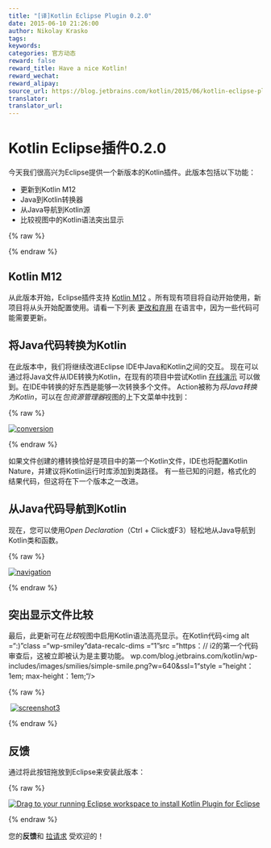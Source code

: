 ```yaml
---
title: "[译]Kotlin Eclipse Plugin 0.2.0"
date: 2015-06-10 21:26:00
author: Nikolay Krasko
tags:
keywords:
categories: 官方动态
reward: false
reward_title: Have a nice Kotlin!
reward_wechat:
reward_alipay:
source_url: https://blog.jetbrains.com/kotlin/2015/06/kotlin-eclipse-plugin-0-2-0-2/
translator:
translator_url:
---
```


# Kotlin Eclipse插件0.2.0

今天我们很高兴为Eclipse提供一个新版本的Kotlin插件。此版本包括以下功能：

* 更新到Kotlin M12
* Java到Kotlin转换器
* 从Java导航到Kotlin源
* 比较视图中的Kotlin语法突出显示


{% raw %}
<p><span id="more-2339"></span></p>
{% endraw %}

## Kotlin M12

从此版本开始，Eclipse插件支持 [Kotlin M12](http://blog.jetbrains.com/kotlin/2015/05/kotlin-m12-is-out/) 。所有现有项目将自动开始使用，新项目将从头开始配置使用。请看一下列表 [更改和弃用](https://github.com/JetBrains/kotlin/releases/tag/build-0.12.200) 在语言中，因为一些代码可能需要更新。
## 将Java代码转换为Kotlin

在此版本中，我们将继续改进Eclipse IDE中Java和Kotlin之间的交互。
现在可以通过将Java文件从IDE转换为Kotlin，在现有的项目中尝试Kotlin [在线演示](http://try.kotlinlang.org/) 可以做到。在IDE中转换的好东西是能够一次转换多个文件。 Action被称为*将Java转换为Kotlin*，可以在*包资源管理器*视图的上下文菜单中找到：

{% raw %}
<p><a href="https://i1.wp.com/blog.jetbrains.com/kotlin/files/2015/06/conversion.png"><img alt="conversion" class="alignnone size-full wp-image-2340" data-recalc-dims="1" src="https://i1.wp.com/blog.jetbrains.com/kotlin/files/2015/06/conversion.png?resize=640%2C403&amp;ssl=1"/></a></p>
{% endraw %}

如果文件创建的槽转换恰好是项目中的第一个Kotlin文件，IDE也将配置Kotlin Nature，并建议将Kotlin运行时库添加到类路径。
有一些已知的问题，格式化的结果代码，但这将在下一个版本之一改进。
## 从Java代码导航到Kotlin

现在，您可以使用*Open Declaration*（Ctrl + Click或F3）轻松地从Java导航到Kotlin类和函数。

{% raw %}
<p><a href="https://i2.wp.com/blog.jetbrains.com/kotlin/files/2015/06/navigation.png"><img alt="navigation" class="alignnone size-full wp-image-2341" data-recalc-dims="1" src="https://i2.wp.com/blog.jetbrains.com/kotlin/files/2015/06/navigation.png?resize=640%2C191&amp;ssl=1"/></a></p>
{% endraw %}

## 突出显示文件比较

最后，此更新可在*比较*视图中启用Kotlin语法高亮显示。在Kotlin代码<img alt =“:)”class =“wp-smiley”data-recalc-dims =“1”src =“https：// i2的第一个代码审查后，这被立即被认为是主要功能。 wp.​​com/blog.jetbrains.com/kotlin/wp-includes/images/smilies/simple-smile.png?w=640&amp;ssl=1“style =”height：1em; max-height：1em;“/>

{% raw %}
<p> <a href="https://i0.wp.com/blog.jetbrains.com/kotlin/files/2015/06/screenshot3.png"><img alt="screenshot3" class="alignnone size-full wp-image-2342" data-recalc-dims="1" src="https://i0.wp.com/blog.jetbrains.com/kotlin/files/2015/06/screenshot3.png?resize=640%2C253&amp;ssl=1"/></a></p>
{% endraw %}

## 反馈

通过将此按钮拖放到Eclipse来安装此版本：

{% raw %}
<p><a class="drag" href="http://marketplace.eclipse.org/marketplace-client-intro?mpc_install=2257536" title="Drag to your running Eclipse workspace to install Kotlin Plugin for Eclipse"><img alt="Drag to your running Eclipse workspace to install Kotlin Plugin for Eclipse" data-recalc-dims="1" src="https://i2.wp.com/marketplace.eclipse.org/sites/all/themes/solstice/_themes/solstice_marketplace/public/images/btn-install.png?w=640&amp;ssl=1"/></a></p>
{% endraw %}

您的**反馈**和 [拉请求](https://github.com/JetBrains/kotlin-eclipse) 受欢迎的！
